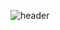 ![header](https://capsule-render.vercel.app/api?type=waving&color=auto&height=300&section=header&text=Jiyeon%20Jeong&fontSize=90)

<!--
**jeongjiyeon315/jeongjiyeon315** is a ✨ _special_ ✨ repository because its `README.md` (this file) appears on your GitHub profile.

Here are some ideas to get you started:

- 🔭 I’m currently working on ...
- 🌱 I’m currently learning ...
- 👯 I’m looking to collaborate on ...
- 🤔 I’m looking for help with ...
- 💬 Ask me about ...
- 📫 How to reach me: ...
- 😄 Pronouns: ...
- ⚡ Fun fact: ...
![footer](https://capsule-render.vercel.app/api?section=footer)

-->
